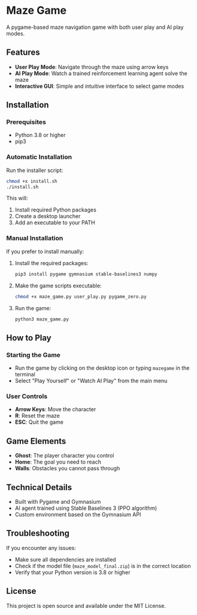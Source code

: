 # Maze Game

A pygame-based maze navigation game with both user play and AI play modes.

## Features

- **User Play Mode**: Navigate through the maze using arrow keys
- **AI Play Mode**: Watch a trained reinforcement learning agent solve the maze
- **Interactive GUI**: Simple and intuitive interface to select game modes

## Installation

### Prerequisites

- Python 3.8 or higher
- pip3

### Automatic Installation

Run the installer script:

```bash
chmod +x install.sh
./install.sh
```

This will:
1. Install required Python packages
2. Create a desktop launcher
3. Add an executable to your PATH

### Manual Installation

If you prefer to install manually:

1. Install the required packages:
   ```bash
   pip3 install pygame gymnasium stable-baselines3 numpy
   ```

2. Make the game scripts executable:
   ```bash
   chmod +x maze_game.py user_play.py pygame_zero.py
   ```

3. Run the game:
   ```bash
   python3 maze_game.py
   ```

## How to Play

### Starting the Game
- Run the game by clicking on the desktop icon or typing `mazegame` in the terminal
- Select "Play Yourself" or "Watch AI Play" from the main menu

### User Controls
- **Arrow Keys**: Move the character
- **R**: Reset the maze
- **ESC**: Quit the game

## Game Elements

- **Ghost**: The player character you control
- **Home**: The goal you need to reach
- **Walls**: Obstacles you cannot pass through

## Technical Details

- Built with Pygame and Gymnasium
- AI agent trained using Stable Baselines 3 (PPO algorithm)
- Custom environment based on the Gymnasium API

## Troubleshooting

If you encounter any issues:

- Make sure all dependencies are installed
- Check if the model file (`maze_model_final.zip`) is in the correct location
- Verify that your Python version is 3.8 or higher

## License

This project is open source and available under the MIT License.